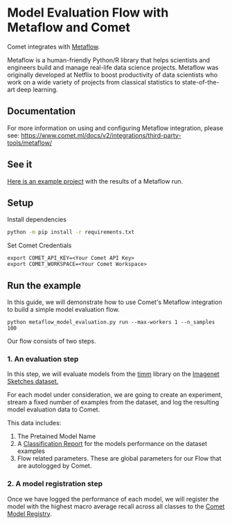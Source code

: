 # Model Evaluation Flow with Metaflow and Comet

Comet integrates with [Metaflow](https://metaflow.org/).

Metaflow is a human-friendly Python/R library that helps scientists and engineers build and manage real-life data science projects. Metaflow was originally developed at Netflix to boost productivity of data scientists who work on a wide variety of projects from classical statistics to state-of-the-art deep learning.

## Documentation

For more information on using and configuring Metaflow integration, please see: https://www.comet.ml/docs/v2/integrations/third-party-tools/metaflow/

## See it

[Here is an example project](https://www.comet.com/examples/comet-example-metaflow-model-evaluation/view/Erns9fTvjSvl7nLabBJoydPxg/panels) with the results of a Metaflow run.

## Setup

Install dependencies

```bash
python -m pip install -r requirements.txt
```

Set Comet Credentials

```shell
export COMET_API_KEY=<Your Comet API Key>
export COMET_WORKSPACE=<Your Comet Workspace>
```

## Run the example

In this guide, we will demonstrate how to use Comet's Metaflow integration to build a simple model evaluation flow.

```shell
python metaflow_model_evaluation.py run --max-workers 1 --n_samples 100
```

Our flow consists of two steps.

### 1. An evaluation step

In this step, we will evaluate models from the [timm](https://timm.fast.ai/) library on the [Imagenet Sketches dataset.](https://huggingface.co/datasets/imagenet_sketch)

For each model under consideration, we are going to create an experiment, stream a fixed number of examples from the dataset, and log the resulting model evaluation data to Comet.

This data includes:

1. The Pretained Model Name
2. A [Classification Report](https://scikit-learn.org/stable/modules/generated/sklearn.metrics.classification_report.html#sklearn.metrics.classification_report) for the models performance on the dataset examples
3. Flow related parameters. These are global parameters for our Flow that are autologged by Comet.

### 2. A model registration step

Once we have logged the performance of each model, we will register the model with the highest macro average recall across all classes to the [Comet Model Registry](https://www.comet.com/site/products/machine-learning-model-versioning/).

